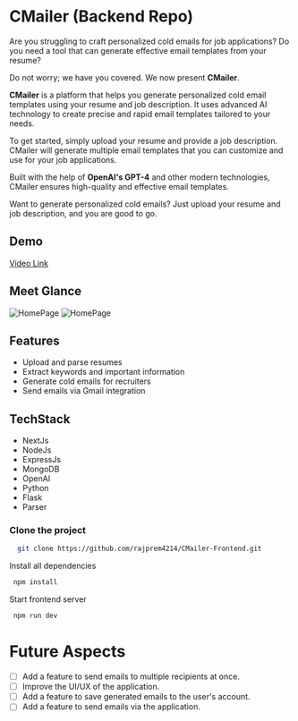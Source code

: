 
# CMailer (Backend Repo)

Are you struggling to craft personalized cold emails for job applications? Do you need a tool that can generate effective email templates from your resume?

Do not worry; we have you covered. We now present **CMailer**.  

**CMailer** is a platform that helps you generate personalized cold email templates using your resume and job description. It uses advanced AI technology to create precise and rapid email templates tailored to your needs.

To get started, simply upload your resume and provide a job description. CMailer will generate multiple email templates that you can customize and use for your job applications.

Built with the help of **OpenAI's GPT-4** and other modern technologies, CMailer ensures high-quality and effective email templates.

Want to generate personalized cold emails? Just upload your resume and job description, and you are good to go.

## Demo

[Video Link](https://x.com/premcodes/status/1803509230600855857)

## Meet Glance

<img src="https://github.com/rajprem4214/CMailer-Frontend/assets/85401522/8949011c-e7a5-45b5-b066-b70a6d16ef1f" alt="HomePage" border="0" >
<img src="https://github.com/rajprem4214/CMailer-Frontend/assets/85401522/9468e55d-5b89-4cd3-8007-eb0681cf2dfa" alt="HomePage" border="0" >

## Features

- Upload and parse resumes
- Extract keywords and important information
- Generate cold emails for recruiters
- Send emails via Gmail integration

## TechStack

- NextJs
- NodeJs
- ExpressJs
- MongoDB
- OpenAI
- Python
- Flask
- Parser

### Clone the project

```bash
  git clone https://github.com/rajprem4214/CMailer-Frontend.git
```

Install all dependencies

```bash
 npm install
```

Start frontend server

```bash
 npm run dev
```

# Future Aspects

- [ ] Add a feature to send emails to multiple recipients at once.
- [ ] Improve the UI/UX of the application.
- [ ] Add a feature to save generated emails to the user's account.
- [ ] Add a feature to send emails via the application.

